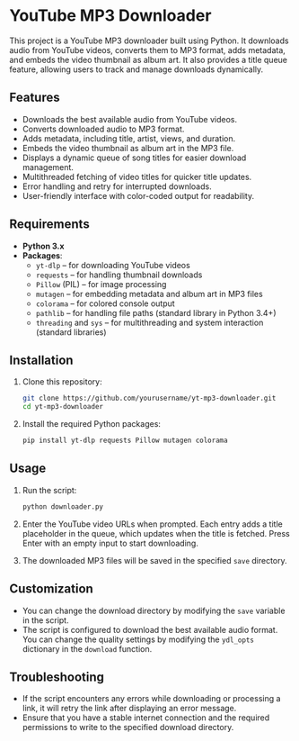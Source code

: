 # YouTube MP3 Downloader

This project is a YouTube MP3 downloader built using Python. It downloads audio from YouTube videos, converts them to MP3 format, adds metadata, and embeds the video thumbnail as album art. It also provides a title queue feature, allowing users to track and manage downloads dynamically.

## Features

- Downloads the best available audio from YouTube videos.
- Converts downloaded audio to MP3 format.
- Adds metadata, including title, artist, views, and duration.
- Embeds the video thumbnail as album art in the MP3 file.
- Displays a dynamic queue of song titles for easier download management.
- Multithreaded fetching of video titles for quicker title updates.
- Error handling and retry for interrupted downloads.
- User-friendly interface with color-coded output for readability.

## Requirements

- **Python 3.x**
- **Packages**:
  - `yt-dlp` – for downloading YouTube videos
  - `requests` – for handling thumbnail downloads
  - `Pillow` (PIL) – for image processing
  - `mutagen` – for embedding metadata and album art in MP3 files
  - `colorama` – for colored console output
  - `pathlib` – for handling file paths (standard library in Python 3.4+)
  - `threading` and `sys` – for multithreading and system interaction (standard libraries)

## Installation

1. Clone this repository:
    ```sh
    git clone https://github.com/yourusername/yt-mp3-downloader.git
    cd yt-mp3-downloader
    ```

2. Install the required Python packages:
    ```sh
    pip install yt-dlp requests Pillow mutagen colorama
    ```

## Usage

1. Run the script:
    ```sh
    python downloader.py
    ```

2. Enter the YouTube video URLs when prompted. Each entry adds a title placeholder in the queue, which updates when the title is fetched. Press Enter with an empty input to start downloading.

3. The downloaded MP3 files will be saved in the specified `save` directory.

## Customization

- You can change the download directory by modifying the `save` variable in the script.
- The script is configured to download the best available audio format. You can change the quality settings by modifying the `ydl_opts` dictionary in the `download` function.

## Troubleshooting

- If the script encounters any errors while downloading or processing a link, it will retry the link after displaying an error message.
- Ensure that you have a stable internet connection and the required permissions to write to the specified download directory.

